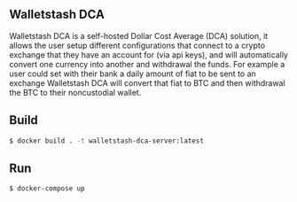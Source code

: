 ## Walletstash DCA

Walletstash DCA is a self-hosted Dollar Cost Average (DCA) solution, it allows the user setup different configurations that 
connect to a crypto exchange that they have an account for (via api keys), and will automatically convert one currency into 
another and withdrawal the funds. For example a user could set with their bank a daily amount of fiat to be sent to an exchange
Walletstash DCA will convert that fiat to BTC and then withdrawal the BTC to their noncustodial wallet. 

## Build
```bash
$ docker build . -t walletstash-dca-server:latest 
```

## Run
```bash
$ docker-compose up
```
